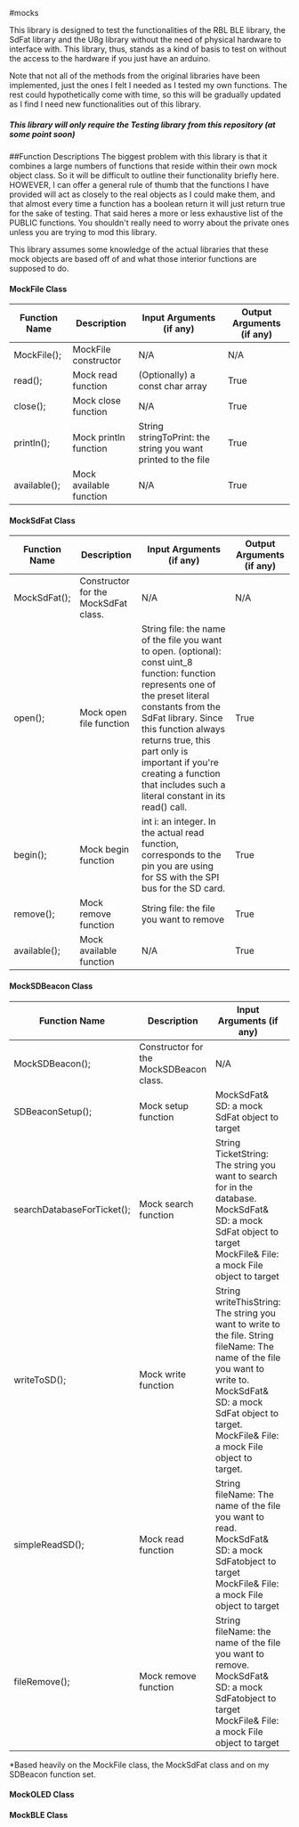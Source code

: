 #mocks

This library is designed to test the functionalities of the RBL BLE library, the SdFat library and the U8g library without the need of physical hardware to interface with. This library, thus, stands as a kind of basis to test on without the access to the hardware if you just have an arduino.

Note that not all of the methods from the original libraries have been implemented, just the ones I felt I needed as I tested my own functions. The rest could hypothetically come with time, so this will be gradually updated as I find I need new functionalities out of this library. 

##### This library will only require the Testing library from this repository (at some point soon)

##Function Descriptions
The biggest problem with this library is that it combines a large numbers of functions that reside within their own mock object class. So it will be difficult to outline their functionality briefly here. HOWEVER, I can offer a general rule of thumb that the functions I have provided will act as closely to the real objects as I could make them, and that almost every time a function has a boolean return it will just return true for the sake of testing. That said heres a more or less exhaustive list of the PUBLIC functions. You shouldn't really need to worry about the private ones unless you are trying to mod this library.

This library assumes some knowledge of the actual libraries that these mock objects are based off of and what those interior functions are supposed to do.

#### MockFile Class
| Function Name | Description             | Input Arguments (if any)                                      | Output Arguments (if any) |
|---------------|-------------------------|---------------------------------------------------------------|---------------------------|
| MockFile();   | MockFile constructor    | N/A                                                           | N/A                       |
| read();       | Mock read function      | (Optionally) a const char array                               | True                      |
| close();      | Mock close function     | N/A                                                           | True                      |
| println();    | Mock println function   | String stringToPrint: the string you want printed to the file | True                      |
| available();  | Mock available function | N/A                                                           | True                      |

#### MockSdFat Class
| Function Name | Description                           | Input Arguments (if any)                                                                                                                                                                                                                                                                                                             | Output Arguments (if any) |
|---------------|---------------------------------------|--------------------------------------------------------------------------------------------------------------------------------------------------------------------------------------------------------------------------------------------------------------------------------------------------------------------------------------|---------------------------|
| MockSdFat();  | Constructor for the MockSdFat class.  | N/A                                                                                                                                                                                                                                                                                                                                  | N/A                       |
| open();       | Mock open file function               | String file: the name of the file you want to open.  (optional): const uint_8 function: function represents one of the preset literal constants from the SdFat library. Since this function always returns true, this part only is important if you're creating a function that includes such a literal constant in its read() call. | True                      |
| begin();      | Mock begin function                   | int i: an integer. In the actual read function, corresponds to the pin you are using for SS with the SPI bus for the SD card.                                                                                                                                                                                                        | True                      |
| remove();     | Mock remove function                  | String file: the file you want to remove                                                                                                                                                                                                                                                                                                                                     | True                      |
| available();  | Mock available function               | N/A                                                                                                                                                                                                                                                                                                                                  | True                      |

#### MockSDBeacon Class
| Function Name              | Description                           | Input Arguments (if any)                                                                                                                                                                                                      | Output Arguments (if any)                          |
|----------------------------|---------------------------------------|-------------------------------------------------------------------------------------------------------------------------------------------------------------------------------------------------------------------------------|----------------------------------------------------|
| MockSDBeacon();               | Constructor for the MockSDBeacon class.  | N/A                                                                                                                                                                                                                           | N/A                                                |
| SDBeaconSetup();           | Mock setup function                   | MockSdFat& SD: a mock SdFat object to target                                                                                                                                                                                  | N/A                                                |
| searchDatabaseForTicket(); | Mock search function                  | String TicketString: The string you want to search for in the database. MockSdFat& SD: a mock SdFat object to target  MockFile& File: a mock File object to target                                                            | Returns True if the ticket if found, false if not. |
| writeToSD();               | Mock write function                   | String writeThisString: The string you want to write to the file.  String fileName: The name of the file you want to write to.   MockSdFat& SD: a mock SdFat object to target.  MockFile& File: a mock File object to target. | N/A                                                |
| simpleReadSD();            | Mock read function                    |  String fileName: The name of the file you want to read. MockSdFat& SD: a mock SdFatobject to target  MockFile& File: a mock File object to target                                                                            | N/A                                                |
| fileRemove();              | Mock remove function                  |  String fileName: the name of the file you want to remove. MockSdFat& SD: a mock SdFatobject to target  MockFile& File: a mock File object to target                                                                          | N/A                                                |
*Based heavily on the MockFile class, the MockSdFat class and on my SDBeacon function set.

#### MockOLED Class

#### MockBLE Class
